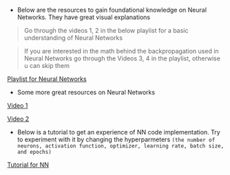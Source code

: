 * Below are the resources to gain foundational knowledge on Neural Networks. They have great visual explanations
> Go through the videos 1, 2 in the below playlist for a basic understanding of Neural Networks

> If you are interested in the math behind the backpropagation used in Neural Networks go through the Videos 3, 4 in the playlist, otherwise u can skip them 

[Playlist for Neural Networks](https://www.youtube.com/playlist?list=PLZHQObOWTQDNU6R1_67000Dx_ZCJB-3pi)

* Some more great resources on Neural Networks
  
[Video 1](https://youtu.be/n1l-9lIMW7E?list=PLkDaE6sCZn6Ec-XTbcX1uRg2_u4xOEky0)

[Video 2](https://youtu.be/BYGpKPY9pO0?list=PLkDaE6sCZn6Ec-XTbcX1uRg2_u4xOEky0)

* Below is a tutorial to get an experience of NN code implementation. Try to experiment with it by changing the hyperparmeters `(the number of neurons, activation function, optimizer, learning rate, batch size, and epochs)`

[Tutorial for NN](https://colab.research.google.com/github/pytorch/tutorials/blob/gh-pages/_downloads/af0caf6d7af0dda755f4c9d7af9ccc2c/quickstart_tutorial.ipynb)

